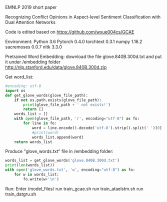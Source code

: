 EMNLP 2019 short paper

Recognizing Conflict Opinions in Aspect-level Sentiment Classification with Dual Attention Networks

Code is edited based on https://github.com/wxue004cs/GCAE

Environment:
Python  3.6
Pytorch 0.4.0
torchtext   0.3.1
numpy 1.16.2
sacremoses  0.0.7
nltk    3.3.0

Pretrained Word Embedding:
download the file glove.840B.300d.txt and put it under /embedding folder
http://nlp.stanford.edu/data/glove.840B.300d.zip

Get word_list:

```python
#encoding: utf-8
import os
def get_glove_words(glove_file_path):
    if not os.path.exists(glove_file_path):
        print(glove_file_path + ' not exists!')
        return []
    words_list = []
    with open(glove_file_path, 'r', encoding="utf-8") as fo:
        for line in fo:
            word = line.encode().decode('utf-8').strip().split(' ')[0]
            #print(word)
            words_list.append(word)
    return words_list
```

Produce "glove_words.txt" file in /embedding folder:

```python
words_list = get_glove_words('glove.840B.300d.txt')
print(len(words_list))
with open('glove_words.txt', 'w', encoding="utf-8") as fo:
    for w in words_list:
        fo.write(w+'\n')
```

Run:
Enter /model_files/ 
run train_gcae.sh
run train_ataelstm.sh
run train_datgru.sh